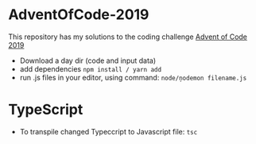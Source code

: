 # AdventOfCode-2019

This repository has my solutions to the coding challenge
[ Advent of Code 2019 ](https://adventofcode.com/2019)

- Download a day dir (code and input data)
- add dependencies `npm install / yarn add`
- run .js files in your editor, using command:
  `node/ņodemon filename.js`

# TypeScript

- To transpile changed Typeccript to Javascript file:
  `tsc`
